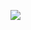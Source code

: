 ![](https://cdn.nlark.com/yuque/0/2024/png/40599201/1716203303521-c1eecd82-3db8-465a-a608-63212121b0e0.png)

